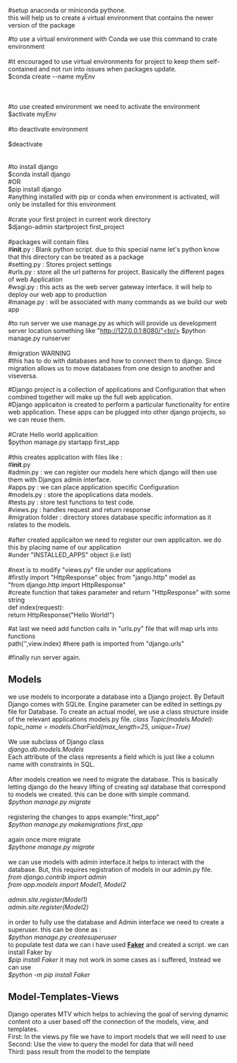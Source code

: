 #setup anaconda or miniconda pythone.<br/>
  this will help us to create a virtual environment that contains the newer version of the package<br/>

  #to use a virtual environment with Conda we use this command to crate environment<br/><br/>
  #it encouraged to use virtual environments for project to keep them self-contained and not run into issues when packages update.<br/>
    $conda create --name myEnv<br/>
<br/><br/><br/>
  #to use created environment we need to activate the environment<br/>
    $activate myEnv<br/><br/>
  #to deactivate environment<br/><br/>
    $deactivate <br/>
<br/><br/>
#to install django<br/>
  $conda install django<br/>
  #OR<br/>
  $pip install django<br/>
#anything installed with pip or conda when environment is activated, will only be installed for this environment<br/>
<br/>
#crate your first project in current work directory<br/>
  $django-admin startproject first_project<br/>
<br/>
#packages will contain files<br/>
  #__init__.py : Blank python script. due to this special name let's python know that this directory can be treated as a package<br/>
  #setting.py :  Stores project settings<br/>
  #urls.py : store all the url patterns for project. Basically the different pages of web Application<br/>
  #wsgi.py : this acts as the web server gateway interface. it will help to deploy our web app to production<br/>
  #manage.py : will be associated with many commands as we build our web app<br/>

#to run server we use manage.py as which will provide us development server location something like "http://127.0.0.1:8080/"<br/>
  $python manage.py runserver<br/>
<br/>
#migration WARNING<br/>
  #this has to do with databases and how to connect them to django. Since migration allows us to move databases from one design to another
  and viseversa.<br/>

#Django project is a collection of applications and Configuration that when combined together will make up the full web application.<br/>
#Django applicaiton is created to perform a particular functionality for entire web application. These apps can be
plugged into other django projects, so we can reuse them.<br/>
<br/>
#Crate Hello world applicaition<br/>
  $python manage.py startapp first_app<br/>
<br/>
  #this creates application with files like :<br/>
    #__init__.py<br/>
    #admin.py : we can register our models here which django will then use them with Djangos admin interface.<br/>
    #apps.py : we can place application specific Configuration<br/>
    #models.py : store the apoplications data models.<br/>
    #tests.py : store test functions to test code.<br/>
    #views.py : handles request and return response<br/>
    #migration folder : directory stores database specific information as it relates to the models.<br/>
<br/>
#after created applicaiton we need to register our own applicaiton. we do this by placing name of our application<br/>
#under "INSTALLED_APPS" object (i.e list)<br/>
<br/>
#next is to modify "views.py" file under our applications<br/>
  #firstly import "HttpResponse" objec from "jango.http" model as<br/>
    "from django.http import HttpResponse"<br/>
  #create function that takes parameter and return "HttpResponse" with some string<br/>
    def index(request):<br/>
      return HttpResponse("Hello World!")<br/>

#at last we need add function calls in "urls.py" file that will map urls into functions<br/>
  path('',view.index) #here path is imported from "django.urls"<br/>


#finally run server again.<br/>


<H2>Models</H2>
    <p> we use models to incorporate a database into a Django project. By Default Django comes with SQLite.
    Engine parameter can be edited in settings.py file for Database. To create an actual model, we use a class structure inside of the relevant applications models.py file.
    <i> class Topic(models.Model):<br/>
    </t>topic_name = models.CharField(max_length=25, unique=True)</i><br/><br/>
     We use subclass of Django class <br/>
    <i>django.db.models.Models
    </i><br/>
    Each attribute of the class represents a field which is just like a column name with constraints in SQL.<br/><br/>
    After models creation we need to migrate the database. This is basically letting django do the heavy lifting of creating sql database that correspond to models we created. this can be done with simple command.<br/>
      <i>$python manage.py migrate</i><br/>
      <br/>
      registering the changes to apps example:"first_app"<br/>
      <i>$python manage.py makemigrations first_app</i><br/><br/>
      again once more migrate<br/>
      <i>$pythone manage.py migrate</i><br/><br/>
      we can use models with admin interface.it helps to interact with the database. But, this requires registration of models in our admin.py file.<br/>
      <i>from django.contrib import admin<br/>
      from app.models import Model1, Model2<br/><br/>
      admin.site.register(Model1)<br/>
      admin.site.register(Model2)</i><br/><br/>
      in order to fully use the database and Admin interface we need to create a superuser. this can be done as :<br/>
      <i>$python manage.py createsuperuser</i><br/>
      to populate test data we can i have used <b><a href="https://faker.readthedocs.io/en/master/">Faker</a></b> and created a script.
      we can install Faker by <br/>
      <i>$pip install Faker</i>
      it may not work in some cases as i suffered, Instead we can use <br/>
      <i>$python -m pip install Faker</i>
      <h2>Model-Templates-Views</h2>
      Django operates MTV which helps to achieving the goal of serving dynamic content oto a user based off the connection of the models, view, and templates.<br/>
      First: In the views.py file we have to import models that we will need to use <br/>
      Second: Use the view to query the model for data that will need<br/>
      Third: pass result from the model to the template
    </p>
